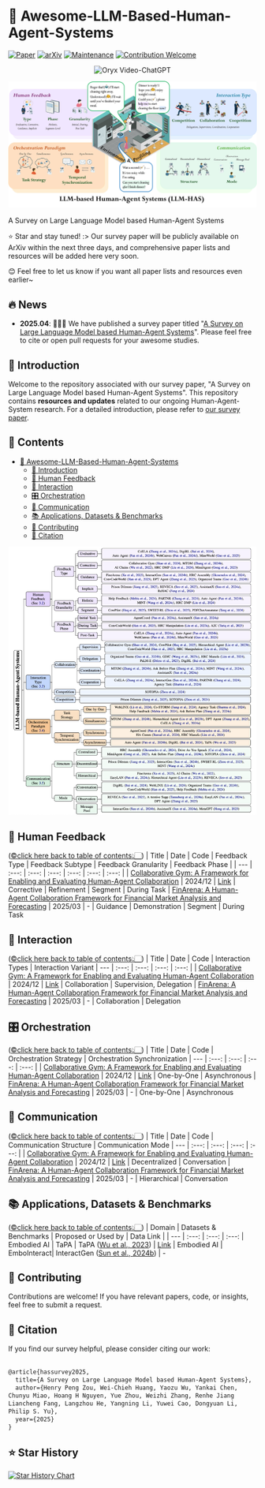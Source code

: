 # 🚀 Awesome-LLM-Based-Human-Agent-Systems
[![Paper](https://img.shields.io/badge/Paper-Human_Agent_Systems-white.svg)](https://openreview.net/pdf?id=OUsZtCgYxy) 
[![arXiv](https://img.shields.io/badge/arXiv-Human_Agent_Systems-b31b1b.svg)](https://openreview.net/forum?id=OUsZtCgYxy) 
[![Maintenance](https://img.shields.io/badge/Maintained%3F-yes-green.svg)]()
[![Contribution Welcome](https://img.shields.io/badge/Contributions-welcome-blue)]()

<p align="center">
    <img src="https://i.imgur.com/waxVImv.png" alt="Oryx Video-ChatGPT">
</p>


![image](./images/overview_llm_has.jpg)


A Survey on Large Language Model based Human-Agent Systems

⭐ Star and stay tuned! :> Our survey paper will be publicly available on ArXiv within the next three days, and comprehensive paper lists and resources will be added here very soon.

😊 Feel free to let us know if you want all paper lists and resources even earlier~ 



<!-- omit in toc -->
## 🔥 News
- **2025.04**: 🎉🎉🎉 We have published a survey paper titled "[A Survey on Large Language Model based Human-Agent Systems](https://openreview.net/forum?id=OUsZtCgYxy)". Please feel free to cite or open pull requests for your awesome studies.



## 🌟 Introduction

Welcome to the repository associated with our survey paper, "A Survey on Large Language Model based Human-Agent Systems". This repository contains **resources and updates** related to our ongoing Human-Agent-System research. For a detailed introduction, please refer to [our survey paper](https://openreview.net/pdf?id=OUsZtCgYxy).


<div id="contents"></div>

<!-- omit in toc -->
## 📄 Contents

- [🚀 Awesome-LLM-Based-Human-Agent-Systems](#-awesome-llm-based-human-agent-systems)
  - [🌟 Introduction](#-introduction)
  - [🤝 Human Feedback](#-human-feedback)
  - [🔄 Interaction](#-interaction)
  - [🎛️ Orchestration](#️-orchestration)
  - [💬 Communication](#-communication)
  - [📚 Applications, Datasets \& Benchmarks](#-applications-datasets--benchmarks)
  - [📌 Contributing](#-contributing)
  - [📝 Citation](#-citation)



![image](./images/taxonomy.png)


## 🤝 Human Feedback
 ([©️click here back to table of contents👆🏻](#contents))
| Title | Date | Code | Feedback Type | Feedback Subtype | Feedback Granularity | Feedback Phase |
| ---  | :---: | :---: | :---: | :---: | :---: | :---: |
| [Collaborative Gym: A Framework for Enabling and Evaluating Human-Agent Collaboration](https://arxiv.org/abs/2309.13007) | 2024/12 | [Link](https://github.com/SALT-NLP/collaborative-gym) | Corrective | Refinement | Segment | During Task
| [FinArena: A Human-Agent Collaboration Framework for Financial Market Analysis and Forecasting](https://arxiv.org/abs/2503.02692) | 2025/03 | - | Guidance | Demonstration | Segment | During Task


## 🔄 Interaction
 ([©️click here back to table of contents👆🏻](#contents))
| Title | Date | Code | Interaction Types | Interaction Variant
| ---   | :---: | :---: | :---: | :---: |
| [Collaborative Gym: A Framework for Enabling and Evaluating Human-Agent Collaboration](https://arxiv.org/abs/2309.13007) | 2024/12 | [Link](https://github.com/SALT-NLP/collaborative-gym) | Collaboration | Supervision, Delegation
| [FinArena: A Human-Agent Collaboration Framework for Financial Market Analysis and Forecasting](https://arxiv.org/abs/2503.02692) | 2025/03 | - | Collaboration | Delegation


## 🎛️ Orchestration
 ([©️click here back to table of contents👆🏻](#contents))
| Title | Date | Code | Orchestration Strategy | Orchestration Synchronization 
| ---  | :---: | :---: | :---: | :---: |
| [Collaborative Gym: A Framework for Enabling and Evaluating Human-Agent Collaboration](https://arxiv.org/abs/2309.13007) | 2024/12 | [Link](https://github.com/SALT-NLP/collaborative-gym) | One-by-One | Asynchronous
| [FinArena: A Human-Agent Collaboration Framework for Financial Market Analysis and Forecasting](https://arxiv.org/abs/2503.02692) | 2025/03 | - | One-by-One | Asynchronous



## 💬 Communication
 ([©️click here back to table of contents👆🏻](#contents))
| Title | Date | Code | Communication Structure | Communication Mode 
| ---  | :---: | :---: | :---: | :---: |
| [Collaborative Gym: A Framework for Enabling and Evaluating Human-Agent Collaboration](https://arxiv.org/abs/2309.13007) | 2024/12 | [Link](https://github.com/SALT-NLP/collaborative-gym) | Decentralized | Conversation
| [FinArena: A Human-Agent Collaboration Framework for Financial Market Analysis and Forecasting](https://arxiv.org/abs/2503.02692) | 2025/03 | - | Hierarchical | Conversation


## 📚 Applications, Datasets & Benchmarks
 ([©️click here back to table of contents👆🏻](#contents))
| Domain | Datasets & Benchmarks | Proposed or Used by | Data Link |
| ---  | :---: | :---: | :---: |
Embodied AI | TaPA | TaPA ([Wu et al., 2023](https://arxiv.org/abs/2307.01848)) | [Link](https://github.com/Gary3410/TaPA) |
Embodied AI | EmboInteract|  InteractGen ([Sun et al., 2024b](https://openreview.net/forum?id=WDdiCIkpxC)) | -



<!-- ## 🔗 Other Resources   -->


## 📌 Contributing  

Contributions are welcome! If you have relevant papers, code, or insights, feel free to submit a request.  



## 📝 Citation

If you find our survey helpful, please consider citing our work:

```

@article{hassurvey2025,
  title={A Survey on Large Language Model based Human-Agent Systems},
  author={Henry Peng Zou, Wei-Chieh Huang, Yaozu Wu, Yankai Chen, Chunyu Miao, Hoang H Nguyen, Yue Zhou, Weizhi Zhang, Renhe Jiang Liancheng Fang, Langzhou He, Yangning Li, Yuwei Cao, Dongyuan Li, Philip S. Yu},
  year={2025}
}

```



<!-- omit in toc -->
## ⭐ Star History

<a href="https://www.star-history.com/#HenryPengZou/Awesome-LLM-Based-Human-Agent-System-Papers&Date">
 <picture>
   <source media="(prefers-color-scheme: dark)" srcset="https://api.star-history.com/svg?repos=HenryPengZou/Awesome-LLM-Based-Human-Agent-System-Papers&type=Date&theme=dark" />
   <source media="(prefers-color-scheme: light)" srcset="https://api.star-history.com/svg?repos=HenryPengZou/Awesome-LLM-Based-Human-Agent-System-Papers&type=Date" />
   <img alt="Star History Chart" src="https://api.star-history.com/svg?repos=HenryPengZou/Awesome-LLM-Based-Human-Agent-System-Papers&type=Date" />
 </picture>
</a>